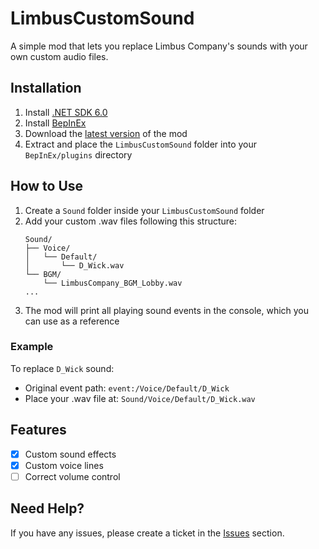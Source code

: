 # LimbusCustomSound

A simple mod that lets you replace Limbus Company's sounds with your own custom audio files.

## Installation

1. Install [.NET SDK 6.0](https://dotnet.microsoft.com/en-us/download/dotnet/thank-you/sdk-6.0.413-windows-x64-installer)
2. Install [BepInEx](https://builds.bepinex.dev/projects/bepinex_be/692/BepInEx-Unity.IL2CPP-win-x64-6.0.0-be.692%2B851521c.zip)
3. Download the [latest version](https://github.com/kimght/LimbusCustomSound/releases/latest) of the mod
4. Extract and place the `LimbusCustomSound` folder into your `BepInEx/plugins` directory

## How to Use

1. Create a `Sound` folder inside your `LimbusCustomSound` folder
2. Add your custom .wav files following this structure:
   ```
   Sound/
   ├── Voice/
   │   └── Default/
   │       └── D_Wick.wav
   └── BGM/
       └── LimbusCompany_BGM_Lobby.wav
   ...
   ```
3. The mod will print all playing sound events in the console, which you can use as a reference

### Example
To replace `D_Wick` sound:
- Original event path: `event:/Voice/Default/D_Wick`
- Place your .wav file at: `Sound/Voice/Default/D_Wick.wav`

## Features

- [x] Custom sound effects
- [x] Custom voice lines
- [ ] Correct volume control

## Need Help?
If you have any issues, please create a ticket in the [Issues](https://github.com/kimght/LimbusCustomSound/issues) section.
